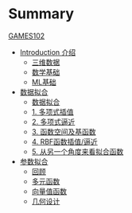 # Summary

[GAMES102](README.md)

- [Introduction 介绍]()
  - [三维数据](Introduction/3DData.md)
  - [数学基础](Introduction/MathBasic.md)
  - [ML基础](Introduction/MLBaic.md)
- [数据拟合]()
  - [数据拟合](DataFitting/DataFitting.md)
  - [1. 多项式插值](DataFitting/PolynomialInterpolation.md)
  - [2. 多项式逼近](DataFitting/PolynomialApproximation.md)
  - [3. 函数空间及基函数](DataFitting/Funtion.md)
  - [4. RBF函数插值/逼近](DataFitting/RBF.md)
  - [5. 从另一个角度来看拟合函数](DataFitting/NewView.md)
- [参数拟合]()
  - [回顾](ParametricFitting/Review.md)
  - [多元函数](ParametricFitting/Multi.md)
  - [向量值函数](ParametricFitting/VectorValue.md)
  - [几何设计](ParametricFitting/4_CubicSplines.md)
    